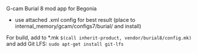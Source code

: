G-cam Burial 8 mod app for Begonia
 * use attached .xml config for best result (place to internal_memory/gcam/configs7/burial/ and install)

For build, add to *.mk
```$(call inherit-product, vendor/burial8/config.mk)```
and add Git LFS: ```sudo apt-get install git-lfs```
